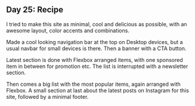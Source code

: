 ## Day 25: Recipe

I tried to make this site as minimal, cool and delicious as possible, with an awesome layout, color accents and combinations.

Made a cool looking navigation bar at the top on Desktop devices, but a usual navbar for small devices is there. Then a banner with a CTA button.

Latest section is done with Flexbox arranged items, with one sponsored item in between for promotion etc. The list is interrupted with a newsletter section.

Then comes a big list with the most popular items, again arranged with Flexbox. A small section at last about the latest posts on Instagram for this site, followed by a minimal footer.
